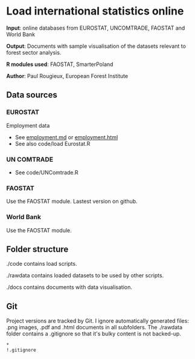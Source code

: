 Load international statistics online
====================================
__Input__: online databases from EUROSTAT, UNCOMTRADE, FAOSTAT and World Bank

__Output__: Documents with sample visualisation of the datasets relevant to forest sector analysis.

__R modules used__: FAOSTAT, SmarterPoland

__Author__: Paul Rougieux, European Forest Institute



Data sources 
------------
### EUROSTAT
Employment data
* See [employment.md](docs/EUROSTAT/Employment.md) or [employment.html](docs/EUROSTAT/Employment.html)
* See also code/load Eurostat.R


### UN COMTRADE
* See code/UNComtrade.R


### FAOSTAT
Use the FAOSTAT module. Lastest version on github.


### World Bank
Use the FAOSTAT module.

Folder structure
--------------
./code contains load scripts. 

./rawdata contains loaded datasets to be used by other scripts.

./docs contains documents with data visualisation.


Git 
---
Project versions are tracked by Git. 
I ignore automatically generated files: .png images, .pdf and .html documents in all subfolders.
The ./rawdata folder contains a .gitignore so that it's bulky content is not backed-up.
```
*
!.gitignore
```
